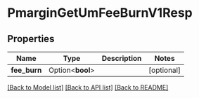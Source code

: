 # PmarginGetUmFeeBurnV1Resp

## Properties

Name | Type | Description | Notes
------------ | ------------- | ------------- | -------------
**fee_burn** | Option<**bool**> |  | [optional]

[[Back to Model list]](../README.md#documentation-for-models) [[Back to API list]](../README.md#documentation-for-api-endpoints) [[Back to README]](../README.md)


